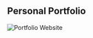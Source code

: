 ## Personal Portfolio

![Portfolio Website](https://drive.google.com/file/d/1_UywuLygoPWO57eyb_ajnGWnUF_Du6bi/view?usp=share_link)
